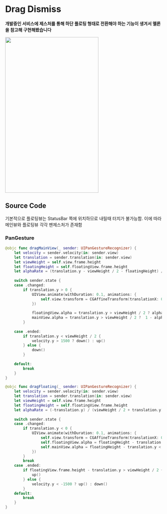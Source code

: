 Drag Dismiss
==============

**개발중인 서비스에 제스처를 통해 하단 플로팅 형태로 전환해야 하는 기능이 생겨서 멜론을 참고해 구현해봤습니다**   


<img src="https://user-images.githubusercontent.com/59193640/167543041-625825e3-7441-4710-b1fb-439021668ce1.gif" width="300px" height="500px"></img>

## Source Code
기본적으로 플로팅뷰는 StatusBar 쪽에 위치하므로 내릴때 터치가 불가능함. 이에 따라 메인뷰와 플로팅뷰 각각 팬제스처가 존재함
### PanGesture
```Swift
@objc func dragMainView(_ sender: UIPanGestureRecognizer) {
    let velocity = sender.velocity(in: sender.view)
    let translation = sender.translation(in: sender.view)
    let viewHeight = self.view.frame.height
    let floatingHeight = self.floatingView.frame.height
    let alphaRate = (translation.y - viewHeight / 2 - floatingHeight) / (viewHeight / 2 - floatingHeight)
    
    switch sender.state {
    case .changed:
        if translation.y > 0 {
            UIView.animate(withDuration: 0.1, animations: {
                self.view.transform = CGAffineTransform(translationX: 0, y: translation.y)
            })
            
            floatingView.alpha = translation.y > viewHeight / 2 ? alphaRate : 0
            mainView.alpha = translation.y > viewHeight / 2 ?  1 - alphaRate : 1
        }
        
    case .ended:
        if translation.y < viewHeight / 2 {
            velocity.y > 1500 ? down() : up()
        } else {
            down()
        }
        
    default:
        break
    }
}
```   

```Swift
@objc func dragFloating(_ sender: UIPanGestureRecognizer) {
    let velocity = sender.velocity(in: sender.view)
    let translation = sender.translation(in: sender.view)
    let viewHeight = self.view.frame.height
    let floatingHeight = self.floatingView.frame.height
    let alphaRate = (-translation.y) / (viewHeight / 2 + translation.y)
    
    switch sender.state {
    case .changed:
        if translation.y < 0 {
            UIView.animate(withDuration: 0.1, animations: {
                self.view.transform = CGAffineTransform(translationX: 0, y: viewHeight - floatingHeight + translation.y)
                self.floatingView.alpha = floatingHeight - translation.y < viewHeight / 2 ? 1 - alphaRate : 0
                self.mainView.alpha = floatingHeight - translation.y < viewHeight / 2 ? alphaRate : 1
            })
        }
        break
    case .ended:
        if floatingView.frame.height - translation.y > viewHeight / 2 {
            up()
        } else {
            velocity.y < -1500 ? up() : down()
        }
    default:
        break
    }
}
```
